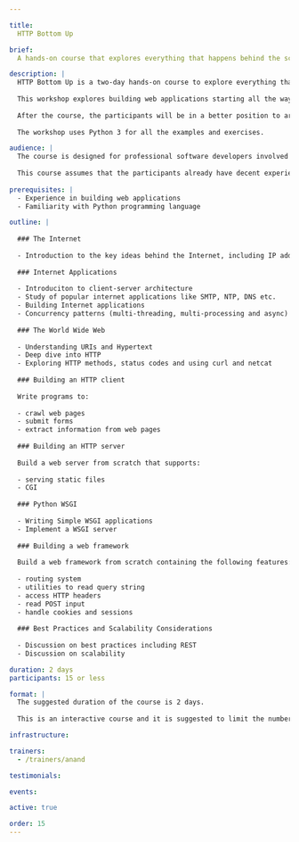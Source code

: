 ```yaml
---

title:
  HTTP Bottom Up

brief:
  A hands-on course that explores everything that happens behind the scenes of your favorite web framework.

description: |
  HTTP Bottom Up is a two-day hands-on course to explore everything that happens behind the scenes of your favorite web framework.
  
  This workshop explores building web applications starting all the way from bare sockets, without using any framework. Even though this is not the most production way to build web applications, this exercise will give a chance to observe and understand everything that happens behind the scenes of any web application.
  
  After the course, the participants will be in a better position to architect web applications and reason about their performance and scaliabity.
  
  The workshop uses Python 3 for all the examples and exercises.

audience: |
  The course is designed for professional software developers involved in developing web applications.
  
  This course assumes that the participants already have decent experience in building web applications and familiarity with Python programming language.
  
prerequisites: |
  - Experience in building web applications
  - Familiarity with Python programming language

outline: |
  
  ### The Internet
  
  - Introduction to the key ideas behind the Internet, including IP address, domain name, ports and sockets.
  
  ### Internet Applications
  
  - Introduciton to client-server architecture
  - Study of popular internet applications like SMTP, NTP, DNS etc.
  - Building Internet applications
  - Concurrency patterns (multi-threading, multi-processing and async)
  
  ### The World Wide Web
  
  - Understanding URIs and Hypertext
  - Deep dive into HTTP
  - Exploring HTTP methods, status codes and using curl and netcat
  
  ### Building an HTTP client
  
  Write programs to:
  
  - crawl web pages
  - submit forms
  - extract information from web pages
  
  ### Building an HTTP server
  
  Build a web server from scratch that supports:
  
  - serving static files
  - CGI
  
  ### Python WSGI
  
  - Writing Simple WSGI applications
  - Implement a WSGI server
  
  ### Building a web framework
  
  Build a web framework from scratch containing the following features:
  
  - routing system
  - utilities to read query string
  - access HTTP headers
  - read POST input
  - handle cookies and sessions
  
  ### Best Practices and Scalability Considerations
  
  - Discussion on best practices including REST
  - Discussion on scalability

duration: 2 days
participants: 15 or less

format: |
  The suggested duration of the course is 2 days.
  
  This is an interactive course and it is suggested to limit the number of participants to 15 or less for it to be effective.

infrastructure:

trainers:
  - /trainers/anand

testimonials:

events:

active: true

order: 15
---
```

